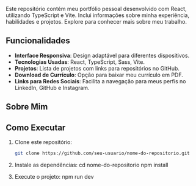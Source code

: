 Este repositório contém meu portfólio pessoal desenvolvido com React, utilizando TypeScript e Vite. Inclui informações sobre minha experiência, habilidades e projetos. Explore para conhecer mais sobre meu trabalho.

## Funcionalidades

- **Interface Responsiva**: Design adaptável para diferentes dispositivos.
- **Tecnologias Usadas**: React, TypeScript, Sass, Vite.
- **Projetos**: Lista de projetos com links para repositórios no GitHub.
- **Download de Currículo**: Opção para baixar meu currículo em PDF.
- **Links para Redes Sociais**: Facilita a navegação para meus perfis no LinkedIn, GitHub e Instagram.

## Sobre Mim

## Como Executar

1. Clone este repositório:
   ```sh
   git clone https://github.com/seu-usuario/nome-do-repositorio.git

2. Instale as dependências:
  cd nome-do-repositorio
  npm install


3. Execute o projeto:
  npm run dev